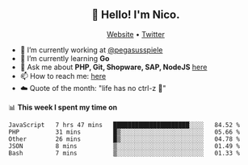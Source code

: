 <h2 align="center">👋 Hello! I'm Nico.</h2>
<p align="center">
  <a href="https://gruselhaus.com">Website</a> •
  <a href="https://twitter.com/NicoFinkernagel">Twitter</a>
</p>


- 🔭 I’m currently working at [@pegasusspiele](https://github.com/pegasusspiele)
- 🌱 I’m currently learning **Go**
- 💬 Ask me about **PHP, Git, Shopware, SAP, NodeJS** [here](https://github.com/gruselhaus/gruselhaus/issues)
- 📫 How to reach me: [here](https://github.com/gruselhaus/gruselhaus/issues)
- ☁️ Quote of the month: "life has no ctrl-z 🌴"

📊 **This week I spent my time on**
<!--START_SECTION:waka-->
```text
JavaScript   7 hrs 47 mins   █████████████████████░░░░   84.52 % 
PHP          31 mins         █▒░░░░░░░░░░░░░░░░░░░░░░░   05.66 % 
Other        26 mins         █▒░░░░░░░░░░░░░░░░░░░░░░░   04.78 % 
JSON         8 mins          ▒░░░░░░░░░░░░░░░░░░░░░░░░   01.49 % 
Bash         7 mins          ▒░░░░░░░░░░░░░░░░░░░░░░░░   01.33 % 
```
<!--END_SECTION:waka-->
